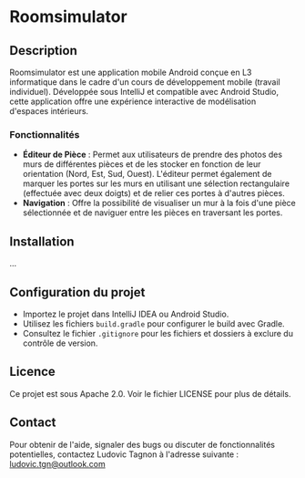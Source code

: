 # Roomsimulator

## Description
Roomsimulator est une application mobile Android conçue en L3 informatique dans le cadre d'un cours de développement mobile (travail individuel). Développée sous IntelliJ et compatible avec Android Studio, cette application offre une expérience interactive de modélisation d'espaces intérieurs.

### Fonctionnalités
- **Éditeur de Pièce** : Permet aux utilisateurs de prendre des photos des murs de différentes pièces et de les stocker en fonction de leur orientation (Nord, Est, Sud, Ouest). L'éditeur permet également de marquer les portes sur les murs en utilisant une sélection rectangulaire (effectuée avec deux doigts) et de relier ces portes à d'autres pièces.
- **Navigation** : Offre la possibilité de visualiser un mur à la fois d'une pièce sélectionnée et de naviguer entre les pièces en traversant les portes.

## Installation
...

## Configuration du projet
- Importez le projet dans IntelliJ IDEA ou Android Studio.
- Utilisez les fichiers `build.gradle` pour configurer le build avec Gradle.
- Consultez le fichier `.gitignore` pour les fichiers et dossiers à exclure du contrôle de version.

## Licence
Ce projet est sous Apache 2.0. Voir le fichier LICENSE pour plus de détails.

## Contact
Pour obtenir de l'aide, signaler des bugs ou discuter de fonctionnalités potentielles, contactez Ludovic Tagnon à l'adresse suivante : ludovic.tgn@outlook.com
